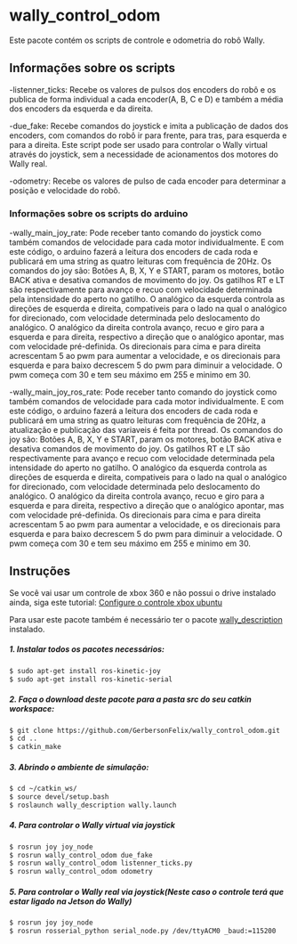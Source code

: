 # wally_control_odom

Este pacote contém os scripts de controle e odometria do robô Wally.

## Informações sobre os scripts

-listenner_ticks: Recebe os valores de pulsos dos encoders do robô e os publica de forma individual a cada encoder(A, B, C e D) e também a média dos encoders da esquerda e da direita.

-due_fake: Recebe comandos do joystick e imita a publicação de dados dos encoders, com comandos do robô ir para frente, para tras, para esquerda e para a direita. Este script pode ser usado para controlar o Wally virtual através do joystick, sem a necessidade de acionamentos dos motores do Wally real.

-odometry: Recebe os valores de pulso de cada encoder para determinar a posição e velocidade do robô.

### Informações sobre os scripts do arduino

-wally_main_joy_rate: Pode receber tanto comando do joystick como também comandos de velocidade para cada motor individualmente. E com este código, o arduino fazerá a leitura dos encoders de cada roda e publicará em uma string as quatro leituras com frequência de 20Hz. Os comandos do joy são: Botões A, B, X, Y e START, param os motores, botão BACK ativa e desativa comandos de movimento do joy. Os gatilhos RT e LT são respectivamente para avanço e recuo com velocidade determinada pela intensidade do aperto no gatilho. O analógico da esquerda controla as direções de esquerda e direita, compativeis para o lado na qual o analógico for direcionado, com velocidade determinada pelo deslocamento do analógico. O analógico da direita controla avanço, recuo e giro para a esquerda e para direita, respectivo a direção que o analógico apontar, mas com velocidade pré-definida. Os direcionais para cima e para direita acrescentam 5 ao pwm para aumentar a velocidade, e os direcionais para esquerda e para baixo decrescem 5 do pwm para diminuir a velocidade. O pwm começa com 30 e tem seu máximo em 255 e minimo em 30.

-wally_main_joy_ros_rate: Pode receber tanto comando do joystick como também comandos de velocidade para cada motor individualmente. E com este código, o arduino fazerá a leitura dos encoders de cada roda e publicará em uma string as quatro leituras com frequência de 20Hz, a atualização e publicação das variaveis é feita por thread. Os comandos do joy são: Botões A, B, X, Y e START, param os motores, botão BACK ativa e desativa comandos de movimento do joy. Os gatilhos RT e LT são respectivamente para avanço e recuo com velocidade determinada pela intensidade do aperto no gatilho. O analógico da esquerda controla as direções de esquerda e direita, compativeis para o lado na qual o analógico for direcionado, com velocidade determinada pelo deslocamento do analógico. O analógico da direita controla avanço, recuo e giro para a esquerda e para direita, respectivo a direção que o analógico apontar, mas com velocidade pré-definida. Os direcionais para cima e para direita acrescentam 5 ao pwm para aumentar a velocidade, e os direcionais para esquerda e para baixo decrescem 5 do pwm para diminuir a velocidade. O pwm começa com 30 e tem seu máximo em 255 e minimo em 30.

## Instruções

Se você vai usar um controle de xbox 360 e não possui o drive instalado ainda, siga este tutorial:
[Configure o controle xbox ubuntu](https://www.edivaldobrito.com.br/configure-o-controle-xbox-ubuntu/)

Para usar este pacote também é necessário ter o pacote [wally_description](https://github.com/GerbersonFelix/wally_description) instalado.

##### 1. Instalar todos os pacotes necessários:

```sh
$ sudo apt-get install ros-kinetic-joy
$ sudo apt-get install ros-kinetic-serial
```

##### 2. Faça o download deste pacote para a pasta src do seu catkin workspace:

```sh
$ git clone https://github.com/GerbersonFelix/wally_control_odom.git
$ cd ..
$ catkin_make
```
##### 3. Abrindo o ambiente de simulação:

```sh
$ cd ~/catkin_ws/
$ source devel/setup.bash
$ roslaunch wally_description wally.launch
```

##### 4. Para controlar o Wally virtual via joystick

```sh
$ rosrun joy joy_node
$ rosrun wally_control_odom due_fake
$ rosrun wally_control_odom listenner_ticks.py 
$ rosrun wally_control_odom odometry
```

##### 5. Para controlar o Wally real via joystick(Neste caso o controle terá que estar ligado na Jetson do Wally)

```sh
$ rosrun joy joy_node
$ rosrun rosserial_python serial_node.py /dev/ttyACM0 _baud:=115200
```
